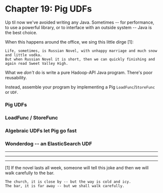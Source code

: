 # Chapter 19: Pig UDFs

Up til now we've avoided writing any Java. Sometimes -- for performance, to use a powerful library, or to interface with an outside system -- Java is the best choice.

When this happens around the office, we sing this little dirge [1]:

    Life, sometimes, is Russian Novel, with unhappy marriage and much snow and little vodka.
    But when Russian Novel it is short, then we can quickly finishing and again read Sweet Valley High.

What we *don't* do is write a pure Hadoop-API Java program. There's poor reusability.


Instead, assemble your program by implementing a Pig `LoadFunc`/`StoreFunc` or `UDF`.


### Pig UDFs



### LoadFunc / StoreFunc



### Algebraic UDFs let Pig go fast



### Wonderdog -- an ElasticSearch UDF




__________________________________________________________________________
__________________________________________________________________________
__________________________________________________________________________


[1] If the novel lasts all week, someone will tell this joke and then we will walk carefully to the bar.

    The church, it is close by -- but the way is cold and icy.
    The bar, it is far away -- but we shall walk carefully.








